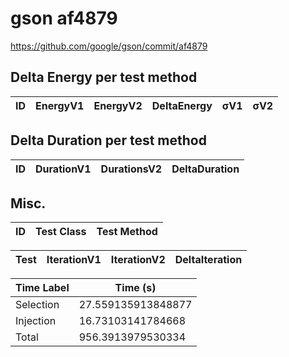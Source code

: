 # gson af4879


https://github.com/google/gson/commit/af4879



## Delta Energy per test method


| ID | EnergyV1 | EnergyV2 | DeltaEnergy | σV1 | σV2 |
| --- | --- | --- | --- | --- | --- |

## Delta Duration per test method


| ID | DurationV1 | DurationsV2 | DeltaDuration |
| --- | --- | --- | --- |

## Misc.

| ID | Test Class | Test Method |
| --- | --- | --- |




| Test | IterationV1 | IterationV2 | DeltaIteration |
| --- | --- | --- | --- |



| Time Label | Time (s) |
| --- | --- |
| Selection | 27.559135913848877 |
| Injection | 16.73103141784668 |
| Total | 956.3913979530334 |


